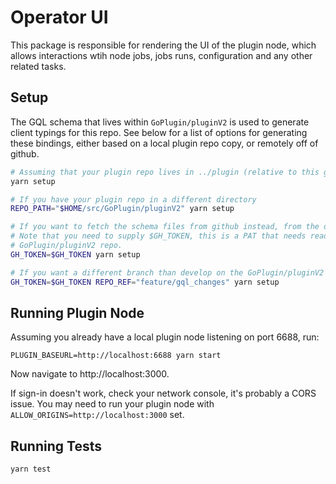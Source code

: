 # Operator UI

This package is responsible for rendering the UI of the plugin node, which allows interactions wtih node jobs, jobs runs, configuration and any other related tasks.

## Setup

The GQL schema that lives within `GoPlugin/pluginV2` is used to generate client typings for this repo. See below for a list of options for generating these bindings, either based on a local plugin repo copy, or remotely off of github.

```sh
# Assuming that your plugin repo lives in ../plugin (relative to this git repo root)
yarn setup

# If you have your plugin repo in a different directory
REPO_PATH="$HOME/src/GoPlugin/pluginV2" yarn setup

# If you want to fetch the schema files from github instead, from the develop branch
# Note that you need to supply $GH_TOKEN, this is a PAT that needs read access to the
# GoPlugin/pluginV2 repo.
GH_TOKEN=$GH_TOKEN yarn setup

# If you want a different branch than develop on the GoPlugin/pluginV2 repo
GH_TOKEN=$GH_TOKEN REPO_REF="feature/gql_changes" yarn setup
```

## Running Plugin Node

Assuming you already have a local plugin node listening on port 6688, run:

```
PLUGIN_BASEURL=http://localhost:6688 yarn start
```

Now navigate to http://localhost:3000.

If sign-in doesn't work, check your network console, it's probably a CORS issue. You may need to run your plugin node with `ALLOW_ORIGINS=http://localhost:3000` set.

## Running Tests

```
yarn test
```
